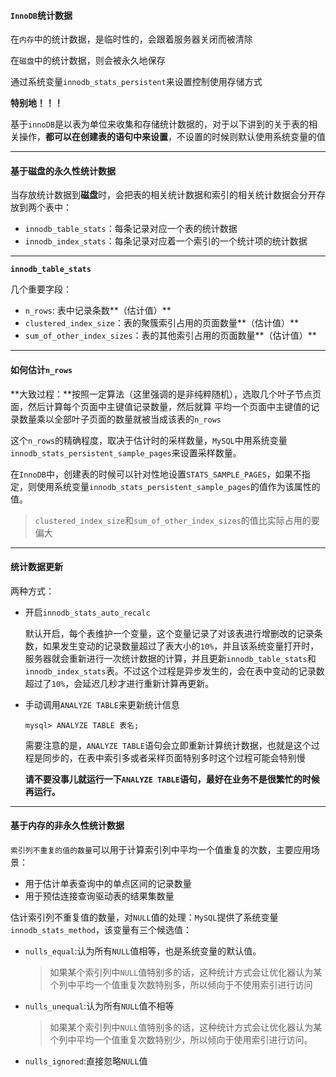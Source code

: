 #### `InnoDB`统计数据

在`内存`中的统计数据，是临时性的，会跟着服务器关闭而被清除

在`磁盘`中的统计数据，则会被永久地保存

通过系统变量`innodb_stats_persistent`来设置控制使用存储方式

**特别地！！！**

基于`innoDB`是以表为单位来收集和存储统计数据的，对于以下讲到的关于表的相关操作，**都可以在创建表的语句中来设置**，不设置的时候则默认使用系统变量的值

----

#### 基于磁盘的永久性统计数据

当存放统计数据到**磁盘**时，会把表的相关统计数据和索引的相关统计数据会分开存放到两个表中：

- `innodb_table_stats`：每条记录对应一个表的统计数据
- `innodb_index_stats`：每条记录对应着一个索引的一个统计项的统计数据

-----

**`innodb_table_stats`**

几个重要字段：

- `n_rows`: 表中记录条数**（估计值）**
- `clustered_index_size`：表的聚簇索引占用的页面数量**（估计值）**
- `sum_of_other_index_sizes`：表的其他索引占用的页面数量**（估计值）**

----

#### 如何估计`n_rows`

**大致过程：**按照一定算法（这里强调的是非纯粹随机），选取几个叶子节点页面，然后计算每个页面中主键值记录数量，然后就算 平均一个页面中主键值的记录数量乘以全部叶子页面的数量就被当成该表的`n_rows`

这个`n_rows`的精确程度，取决于估计时的采样数量，`MySQL`中用系统变量`innodb_stats_persistent_sample_pages`来设置采样数量。

在`InnoDB`中，创建表的时候可以针对性地设置`STATS_SAMPLE_PAGES`，如果不指定，则使用系统变量`innodb_stats_persistent_sample_pages`的值作为该属性的值。

> `clustered_index_size`和`sum_of_other_index_sizes`的值比实际占用的要偏大

----

#### 统计数据更新

两种方式：

- 开启`innodb_stats_auto_recalc`

  默认开启，每个表维护一个变量，这个变量记录了对该表进行增删改的记录条数，如果发生变动的记录数量超过了表大小的`10%`，并且该系统变量打开时，服务器就会重新进行一次统计数据的计算，并且更新`innodb_table_stats`和`innodb_index_stats`表。不过这个过程是异步发生的，会在表中变动的记录数超过了`10%`，会延迟几秒才进行重新计算再更新。

- 手动调用`ANALYZE TABLE`来更新统计信息

  ```mysql
  mysql> ANALYZE TABLE 表名;
  ```

  需要注意的是，`ANALYZE TABLE`语句会立即重新计算统计数据，也就是这个过程是同步的，在表中索引多或者采样页面特别多时这个过程可能会特别慢

  **请不要没事儿就运行一下`ANALYZE TABLE`语句，最好在业务不是很繁忙的时候再运行。**

----

#### 基于内存的非永久性统计数据

`索引列不重复的值的数量`可以用于计算索引列中平均一个值重复的次数，主要应用场景：

- 用于估计单表查询中的单点区间的记录数量
- 用于预估连接查询驱动表的结果集数量

估计索引列不重复值的数量，对`NULL`值的处理：`MySQL`提供了系统变量`innodb_stats_method`，该变量有三个候选值：

- `nulls_equal`:认为所有`NULL`值相等，也是系统变量的默认值。

  > 如果某个索引列中`NULL`值特别多的话，这种统计方式会让优化器认为某个列中平均一个值重复次数特别多，所以倾向于不使用索引进行访问

- `nulls_unequal`:认为所有`NULL`值不相等

  > 如果某个索引列中`NULL`值特别多的话，这种统计方式会让优化器认为某个列中平均一个值重复次数特别少，所以倾向于使用索引进行访问。

- `nulls_ignored`:直接忽略`NULL`值

